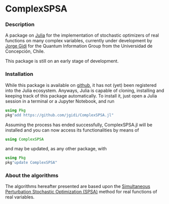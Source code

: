 # ComplexSPSA

### Description
A package on [Julia](https://julialang.org/) for the implementation of stochastic optimizers of real functions on many complex variables, currently under development by [Jorge Gidi](https://plasmas-udec.netlify.app/en/authors/jgidi/) for the Quantum Information Group from the Universidad de Concepción, Chile.

This package is still on an early stage of development.

### Installation

While this package is available on [github](https://github.com/jgidi/ComplexSPSA.jl), it has not (yet) been registered into the Julia ecosystem. Anyways, Julia is capable of cloning, installing and keeping track of this package automatically. To install it, just open a Julia session in a terminal or a Jupyter Notebook, and run
```julia
using Pkg
pkg"add https://github.com/jgidi/ComplexSPSA.jl"
```

Assuming the process has ended successfully, ComplexSPSA.jl will be installed and you can now access its functionalities by means of
```julia
using ComplexSPSA
```

and may be updated, as any other package, with
```julia
using Pkg
pkg"update ComplexSPSA"
```

### About the algorithms
The algorithms hereafter presented are based upon the [Simultaneous Perturbation Stochastic Optimization (SPSA)](https://www.jhuapl.edu/spsa/) method for real functions of real variables.

